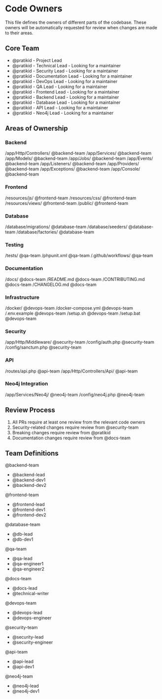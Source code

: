 # Code Owners

This file defines the owners of different parts of the codebase. These owners will be automatically requested for review when changes are made to their areas.

## Core Team

* @pratikid - Project Lead
* @pratikid - Technical Lead - Looking for a maintainer
* @pratikid - Security Lead - Looking for a maintainer
* @pratikid - Documentation Lead - Looking for a maintainer
* @pratikid - DevOps Lead - Looking for a maintainer
* @pratikid - QA Lead - Looking for a maintainer
* @pratikid - Frontend Lead - Looking for a maintainer
* @pratikid - Backend Lead - Looking for a maintainer
* @pratikid - Database Lead - Looking for a maintainer
* @pratikid - API Lead - Looking for a maintainer
* @pratikid - Neo4j Lead - Looking for a maintainer

## Areas of Ownership

### Backend
/app/Http/Controllers/ @backend-team
/app/Services/ @backend-team
/app/Models/ @backend-team
/app/Jobs/ @backend-team
/app/Events/ @backend-team
/app/Listeners/ @backend-team
/app/Providers/ @backend-team
/app/Exceptions/ @backend-team
/app/Console/ @backend-team

### Frontend
/resources/js/ @frontend-team
/resources/css/ @frontend-team
/resources/views/ @frontend-team
/public/ @frontend-team

### Database
/database/migrations/ @database-team
/database/seeders/ @database-team
/database/factories/ @database-team

### Testing
/tests/ @qa-team
/phpunit.xml @qa-team
/.github/workflows/ @qa-team

### Documentation
/docs/ @docs-team
/README.md @docs-team
/CONTRIBUTING.md @docs-team
/CHANGELOG.md @docs-team

### Infrastructure
/docker/ @devops-team
/docker-compose.yml @devops-team
/.env.example @devops-team
/setup.sh @devops-team
/setup.bat @devops-team

### Security
/app/Http/Middleware/ @security-team
/config/auth.php @security-team
/config/sanctum.php @security-team

### API
/routes/api.php @api-team
/app/Http/Controllers/Api/ @api-team

### Neo4j Integration
/app/Services/Neo4j/ @neo4j-team
/config/neo4j.php @neo4j-team

## Review Process

1. All PRs require at least one review from the relevant code owners
2. Security-related changes require review from @security-team
3. Breaking changes require review from @pratikid
4. Documentation changes require review from @docs-team

## Team Definitions

@backend-team
- @backend-lead
- @backend-dev1
- @backend-dev2

@frontend-team
- @frontend-lead
- @frontend-dev1
- @frontend-dev2

@database-team
- @db-lead
- @db-dev1

@qa-team
- @qa-lead
- @qa-engineer1
- @qa-engineer2

@docs-team
- @docs-lead
- @technical-writer

@devops-team
- @devops-lead
- @devops-engineer

@security-team
- @security-lead
- @security-engineer

@api-team
- @api-lead
- @api-dev1

@neo4j-team
- @neo4j-lead
- @neo4j-dev1 